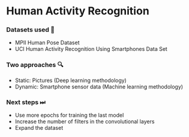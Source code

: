 # Human Activity Recognition

### Datasets used 📝
- MPII Human Pose Dataset
- UCI Human Activity Recognition Using Smartphones Data Set

### Two approaches :mag: 
- Static: Pictures (Deep learning methodology)
- Dynamic: Smartphone sensor data (Machine learning methodology)

### Next steps ⏭
- Use more epochs for training the last model
- Increase the number of filters in the convolutional layers
- Expand the dataset
